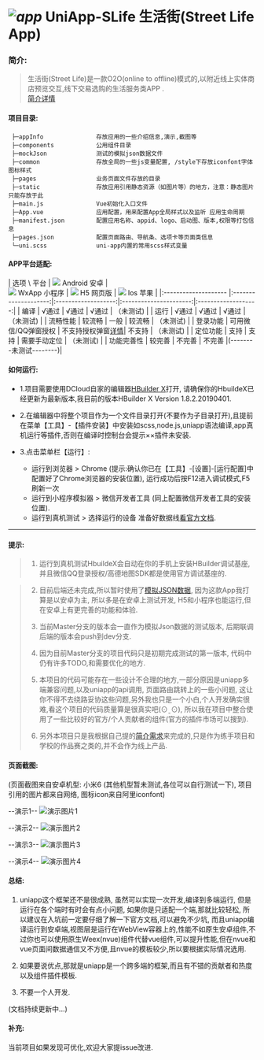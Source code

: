 # _![app](https://github.com/pjqdyd/UniApp-SLife/blob/dev/appInfo/appIcon/icon40.png)_ UniApp-SLife  生活街(Street Life App)

### 简介: 
>生活街(Street Life)是一款O2O(online to offline)模式的,以附近线上实体商店预览交互,线下交易选购的生活服务类APP .<br>[简介详情](https://github.com/pjqdyd/UniApp-SLife/blob/master/appInfo/introduction/slife.md)

#### 项目目录:
```
 ├─appInfo               存放应用的一些介绍信息,演示,截图等
 ├─components            公用组件目录
 ├─mockJson              测试的模拟json数据文件
 ├─common                存放全局的一些js变量配置, /style下存放iconfont字体图标样式
 ├─pages                 业务页面文件存放的目录
 ├─static                存放应用引用静态资源（如图片等）的地方，注意：静态图片只能存放于此
 ├─main.js               Vue初始化入口文件
 ├─App.vue               应用配置，用来配置App全局样式以及监听 应用生命周期
 ├─manifest.json         配置应用名称、appid、logo、启动图、版本,权限等打包信息
 ├─pages.json            配置页面路由、导航条、选项卡等页面类信息
 └─uni.scss              uni-app内置的常用scss样式变量
```
#### APP平台适配:

 |       选项 \ 平台     |      ![](https://github.com/pjqdyd/UniApp-SLife/blob/master/appInfo/demoIcon/android.png) Android 安卓    |   
                               ![](https://github.com/pjqdyd/UniApp-SLife/blob/master/appInfo/demoIcon/wx.png) WxApp 小程序          |
                               ![](https://github.com/pjqdyd/UniApp-SLife/blob/master/appInfo/demoIcon/H5.png) H5 网页版             | 
                               ![](https://github.com/pjqdyd/UniApp-SLife/blob/master/appInfo/demoIcon/IOS.png) Ios 苹果             |
 |:-------------------- |:--------------------:|:-------------------:|:----------------------:|:-------------------:|
 |        编译     |      √通过            |    √通过                                            |       √通过     |   （未测试)    |
 |        运行     |      √通过            |    √通过                                            |       √通过     |   （未测试)    |
 |    流畅性能     |      较流畅           |     一般                                             |       较流畅    |   （未测试)    |
 |    登录功能     |  可用微信/QQ弹窗授权   | 不支持授权弹窗[详情](http://ask.dcloud.net.cn/question/59833)| 不支持   |  （未测试)     |
 |    定位功能     |      支持             |    支持                                              |   需要手动定位  |  （未测试)     |
 |   功能完善性    |     较完善             |    不完善                                        |       不完善 |(--------未测试--------)|


#### 如何运行:

 * 1.项目需要使用DCloud自家的编辑器[HBuilder X](https://www.dcloud.io/hbuilderx.html)打开, 请确保你的HbuildeX已经更新为最新版本,我目前的版本HBuilder X  Version 1.8.2.20190401.
 
 * 2.在编辑器中将整个项目作为一个文件目录打开(不要作为子目录打开),且提前在菜单【工具】-【插件安装】中安装如scss,node.js,uniapp语法编译,app真机运行等插件,否则在编译时控制台会提示××插件未安装.
     
 * 3.点击菜单栏【运行】: 
   * 运行到浏览器 > Chrome (提示:确认你已在【工具】-[设置]-[运行配置]中配置好了Chrome浏览器的安装位置), 运行成功后按F12进入调试模式,F5刷新一次
   * 运行到小程序模拟器 > 微信开发者工具 (同上配置微信开发者工具的安装位置).
   * 运行到真机测试 > 选择运行的设备 准备好数据线[看官方文档](https://uniapp.dcloud.io/quickstart?id=%E8%BF%90%E8%A1%8Cuni-app).
 
 ---
 
#### 提示:

> 1. 运行到真机测试HbuildeX会自动在你的手机上安装HBuilder调试基座,并且微信QQ登录授权/高德地图SDK都是使用官方调试基座的.

> 2. 目前后端还未完成,所以暂时使用了[模拟JSON数据](https://github.com/pjqdyd/UniApp-SLife/tree/master/mockJson), 因为这款App我打算是以安卓为主, 所以多是在安卓上测试开发, H5和小程序也能运行,但在安卓上有更完善的功能和体验. 
>
> 3. 当前Master分支的版本会一直作为模拟Json数据的测试版本, 后期联调后端的版本会push到dev分支. 
>
> 4. 因为目前Master分支的项目代码只是初期完成测试的第一版本, 代码中仍有许多TODO,和需要优化的地方.  
>
> 5. 本项目的代码可能存在一些设计不合理的地方,一部分原因是uniapp多端兼容问题,以及uniapp的api调用, 页面路由跳转上的一些小问题, 这让你不得不去绕路妥协这些问题,另外我也只是一个小白,个人开发确实很难,看这个项目的代码质量算是很真实吧(⊙ˍ⊙), 所以我在项目中整合使用了一些比较好的官方/个人贡献者的组件(官方的插件市场可以搜到).
>
> 6. 另外本项目只是我根据自己提的[简介需求](https://github.com/pjqdyd/UniApp-SLife/blob/master/appInfo/introduction/slife.md)来完成的,只是作为练手项目和学校的作品赛之类的,并不会作为线上产品.

#### 页面截图:
    
  (页面截图来自安卓机型: 小米6 (其他机型暂未测试,各位可以自行测试一下), 项目引用的图片都来自网络, 图标icon来自阿里iconfont)
 
       
  --演示1--
   ![演示图片1](https://github.com/pjqdyd/UniApp-SLife/blob/master/appInfo/demoPhoto/slife1.jpg)
   
  --演示2--
  ![演示图片2](https://github.com/pjqdyd/UniApp-SLife/blob/master/appInfo/demoPhoto/slife2.jpg)
  
  --演示3--
  ![演示图片3](https://github.com/pjqdyd/UniApp-SLife/blob/master/appInfo/demoPhoto/slife3.jpg)
  
  --演示4--
  ![演示图片4](https://github.com/pjqdyd/UniApp-SLife/blob/master/appInfo/demoPhoto/slife4.jpg)


#### 总结:
     
   1. uniapp这个框架还不是很成熟, 虽然可以实现一次开发,编译到多端运行, 但是运行在各个端时有时会有点小问题, 如果你是只适配一个端,那就比较轻松, 所以建议在入坑前一定要仔细了解一下官方文档,可以避免不少坑, 而且uniapp编译运行到安卓端,视图层是运行在WebView容器上的,性能不如原生安卓组件,不过你也可以使用原生Weex(nvue)组件代替vue组件,可以提升性能,但在nvue和vue页面间数据通信又不方便,且nvue的模板较少,所以要根据实际情况选用.
   
   2. 如果要说优点,那就是uniapp是一个跨多端的框架,而且有不错的贡献者和热度以及组件插件模板.
   
   3. 不要一个人开发.
   
   
   (文档持续更新中...)
   
   
   
 #### 补充:
 
   当前项目如果发现可优化,欢迎大家提issue改进.

   
   
   

